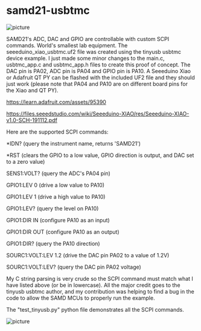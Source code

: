 # samd21-usbtmc
![picture](https://cdn-learn.adafruit.com/guides/cropped_images/000/003/313/medium640/QTRP_top_angle_guide.jpg)


SAMD21's ADC, DAC and GPIO are controllable with custom SCPI commands. World's smallest lab equipment.
The seeeduino_xiao_usbtmc.uf2 file was created using the tinyusb usbtmc device example. I just made some minor changes to the main.c, usbtmc_app.c and usbtmc_app.h files to create this proof of concept. The DAC pin is PA02, ADC pin is PA04 and GPIO pin is PA10. A Seeeduino Xiao or Adafruit QT PY can be flashed with the included UF2 file and they should just work (please note that PA04 and PA10 are on different board pins for the Xiao and QT PY).

https://learn.adafruit.com/assets/95390

https://files.seeedstudio.com/wiki/Seeeduino-XIAO/res/Seeeduino-XIAO-v1.0-SCH-191112.pdf

Here are the supported SCPI commands:

*IDN? (query the instrument name, returns 'SAMD21')

*RST (clears the GPIO to a low value, GPIO direction is output, and DAC set to a zero value)

SENS1:VOLT? (query the ADC's PA04 pin)

GPIO1:LEV 0 (drive a low value to PA10)

GPIO1:LEV 1 (drive a high value to PA10)

GPIO1:LEV? (query the level on PA10)

GPIO1:DIR IN (configure PA10 as an input)

GPIO1:DIR OUT (configure PA10 as an output)

GPIO1:DIR? (query the PA10 direction)

SOURC1:VOLT:LEV 1.2 (drive the DAC pin PA02 to a value of 1.2V)

SOURC1:VOLT:LEV? (query the DAC pin PA02 voltage)

My C string parsing is very crude so the SCPI command must match what I have listed above (or be in lowercase).
All the major credit goes to the tinyusb usbtmc author, and my contribution was helping to find a bug in the code to allow the SAMD MCUs to properly run the example. 

The "test_tinyusb.py" python file demonstrates all the SCPI commands.

![picture](https://media-cdn.seeedstudio.com/media/catalog/product/cache/b2267b506d4e4594666ef83a79896a9a/s/e/seeeduino-xiao-size-1.jpg)
